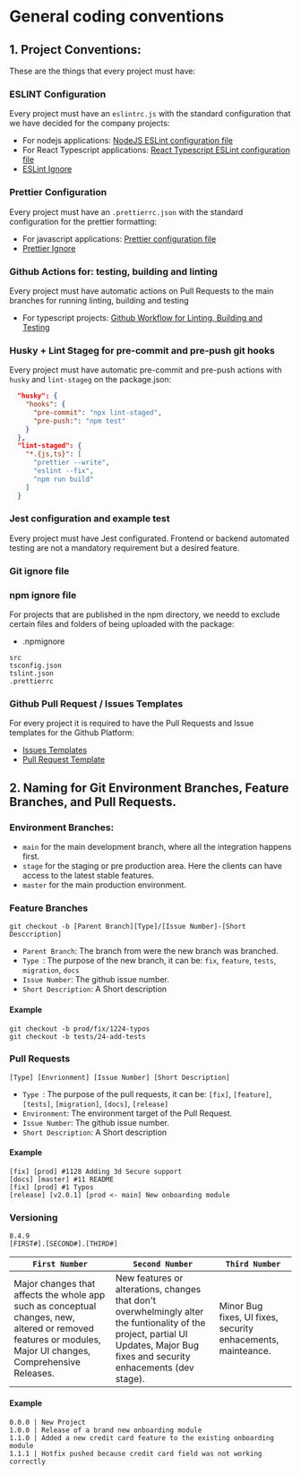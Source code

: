 # General coding conventions

## 1. Project Conventions:

These are the things that every project must have:

### ESLINT Configuration

Every project must have an `eslintrc.js` with the standard configuration that we have decided for the company projects:

- For nodejs applications: [NodeJS ESLint configuration file](../assets/template-nodejs-.eslintrc.js)
- For React Typescript applications: [React Typescript ESLint configuration file](../assets/template-react-.eslintrc.json)
- [ESLint Ignore](../assets/template-.eslintignore)

### Prettier Configuration

Every project must have an `.prettierrc.json` with the standard configuration for the prettier formatting:

- For javascript applications: [Prettier configuration file](../assets/template-.prettierrc.json)
- [Prettier Ignore](../assets/template-.prettierignore)

### Github Actions for: testing, building and linting

Every project must have automatic actions on Pull Requests to the main branches for running linting, building and testing

- For typescript projects: [Github Workflow for Linting, Building and Testing](../assets/github/template-buildd-eslint.yml) 

### Husky + Lint Stageg for pre-commit and pre-push git hooks

Every project must have automatic pre-commit and pre-push actions with `husky` and `lint-stageg` on the package.json:

```json
  "husky": {
    "hooks": {
      "pre-commit": "npx lint-staged",
      "pre-push:": "npm test"
    }
  },
  "lint-staged": {
    "*.{js,ts}": [
      "prettier --write",
      "eslint --fix",
      "npm run build"
    ]
  }
```

### Jest configuration and example test

Every project must have Jest configurated. Frontend or backend automated testing are not a mandatory requirement but a desired feature. 

### Git ignore file
### npm ignore file

For projects that are published in the npm directory, we needd to exclude certain files and folders of being uploaded with the package:

- .npmignore
```
src
tsconfig.json
tslint.json
.prettierrc
```

### Github Pull Request / Issues Templates

For every project it is required to have the Pull Requests and Issue templates for the Github Platform:

- [Issues Templates](../assets/github/ISSUE_TEMPLATE)
- [Pull Request Template](../assets/github/pull_request_template.md)


## 2. Naming for Git Environment Branches, Feature Branches, and Pull Requests.

### Environment Branches:

- `main` for the main development branch, where all the integration happens first.
- `stage` for the staging or pre production area. Here the clients can have access to the latest stable features. 
- `master` for the main production environment.

### Feature Branches

```shell script
git checkout -b [Parent Branch][Type]/[Issue Number]-[Short Desccription]
```

- `Parent Branch`: The branch from were the new branch was branched.  
- `Type `: The purpose of the new branch, it can be: `fix`, `feature`, `tests`, `migration`, `docs`
- `Issue Number`: The github issue number.    
- `Short Description`: A Short description    


#### Example

```shell script
git checkout -b prod/fix/1224-typos
git checkout -b tests/24-add-tests
```

### Pull Requests

```shell script
[Type] [Envrionment] [Issue Number] [Short Description]
```
  
- `Type `: The purpose of the pull requests, it can be: `[fix]`, `[feature]`, `[tests]`, `[migration]`, `[docs]`, `[release]`
- `Environment`: The environment target of the Pull Request.
- `Issue Number`: The github issue number.    
- `Short Description`: A Short description    


#### Example

```shell script
[fix] [prod] #1128 Adding 3d Secure support
[docs] [master] #11 README
[fix] [prod] #1 Typos
[release] [v2.0.1] [prod <- main] New onboarding module
```
### Versioning
```
8.4.9
[FIRST#].[SECOND#].[THIRD#]
```
| `First Number` | `Second Number` | `Third Number` | 
|----------------|-----------------|----------------|
| Major changes that affects the whole app such as conceptual changes, new, altered or removed features or modules, Major UI changes, Comprehensive Releases.| New features or alterations, changes that don't overwhelmingly alter the funtionality of the project, partial UI Updates, Major Bug fixes and security enhacements (dev stage). | Minor Bug fixes, UI fixes, security enhacements, mainteance. |
 

#### Example

```
0.0.0 | New Project
1.0.0 | Release of a brand new onboarding module
1.1.0 | Added a new credit card feature to the existing onboarding module
1.1.1 | Hotfix pushed because credit card field was not working correctly
```

